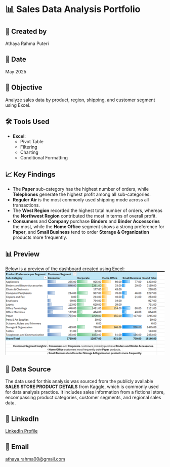 # 📊 Sales Data Analysis Portfolio

## 👤 Created by
Athaya Rahma Puteri

## 📅 Date
May 2025

## 🎯 Objective
Analyze sales data by product, region, shipping, and customer segment using Excel.

## 🛠 Tools Used
- **Excel**:
  - Pivot Table
  - Filtering
  - Charting
  - Conditional Formatting

## 📈 Key Findings
- The **Paper** sub-category has the highest number of orders, while **Telephones** generate the highest profit among all sub-categories.
- **Reguler Air** is the most commonly used shipping mode across all transactions.
- The **West Region** recorded the highest total number of orders, whereas the **Northwest Region** contributed the most in terms of overall profit.
- **Consumers** and **Company** purchase **Binders** and **Binder Accessories** the most, while the **Home Office** segment shows a strong preference for **Paper**, and **Small Business** tend to order **Storage & Organization** products more frequently.

## 📊 Preview
Below is a preview of the dashboard created using Excel:
![Sales Dashboard Preview](./preview.png)

## 📂 Data Source
The data used for this analysis was sourced from the publicly available **SALES STORE PRODUCT DETAILS** from Kaggle, which is commonly used for data analysis practice. It includes sales information from a fictional store, encompassing product categories, customer segments, and regional sales data.

## 🔗 LinkedIn
[LinkedIn Profile](http://www.linkedin.com/in/athaya-rahma-puteri)

## 📧 Email
athaya.rahma00@gmail.com
